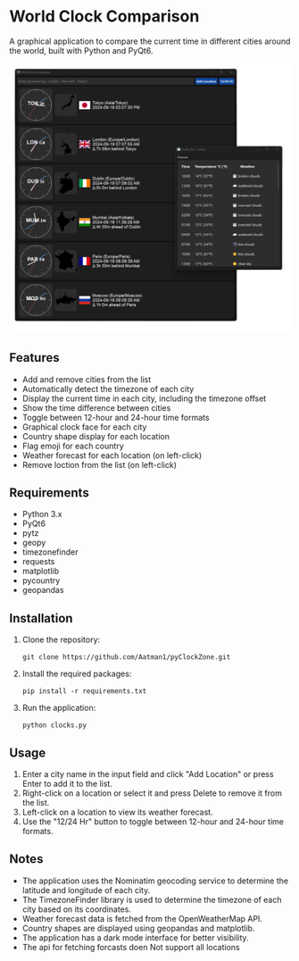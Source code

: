 # World Clock Comparison

A graphical application to compare the current time in different cities around the world, built with Python and PyQt6.

![World Clock Comparison](pyC.png)

## Features

- Add and remove cities from the list
- Automatically detect the timezone of each city
- Display the current time in each city, including the timezone offset
- Show the time difference between cities
- Toggle between 12-hour and 24-hour time formats
- Graphical clock face for each city
- Country shape display for each location
- Flag emoji for each country
- Weather forecast for each location (on left-click)
- Remove loction from the list (on left-click)


## Requirements

- Python 3.x
- PyQt6
- pytz
- geopy
- timezonefinder
- requests
- matplotlib
- pycountry
- geopandas

## Installation

1. Clone the repository:
   ```
   git clone https://github.com/Aatman1/pyClockZone.git
   ```
2. Install the required packages:
   ```
   pip install -r requirements.txt
   ```
3. Run the application:
   ```
   python clocks.py
   ```

## Usage

1. Enter a city name in the input field and click "Add Location" or press Enter to add it to the list.
2. Right-click on a location or select it and press Delete to remove it from the list.
3. Left-click on a location to view its weather forecast.
4. Use the "12/24 Hr" button to toggle between 12-hour and 24-hour time formats.

## Notes

- The application uses the Nominatim geocoding service to determine the latitude and longitude of each city.
- The TimezoneFinder library is used to determine the timezone of each city based on its coordinates.
- Weather forecast data is fetched from the OpenWeatherMap API.
- Country shapes are displayed using geopandas and matplotlib.
- The application has a dark mode interface for better visibility.
- The api for fetching forcasts doen Not support all locations

